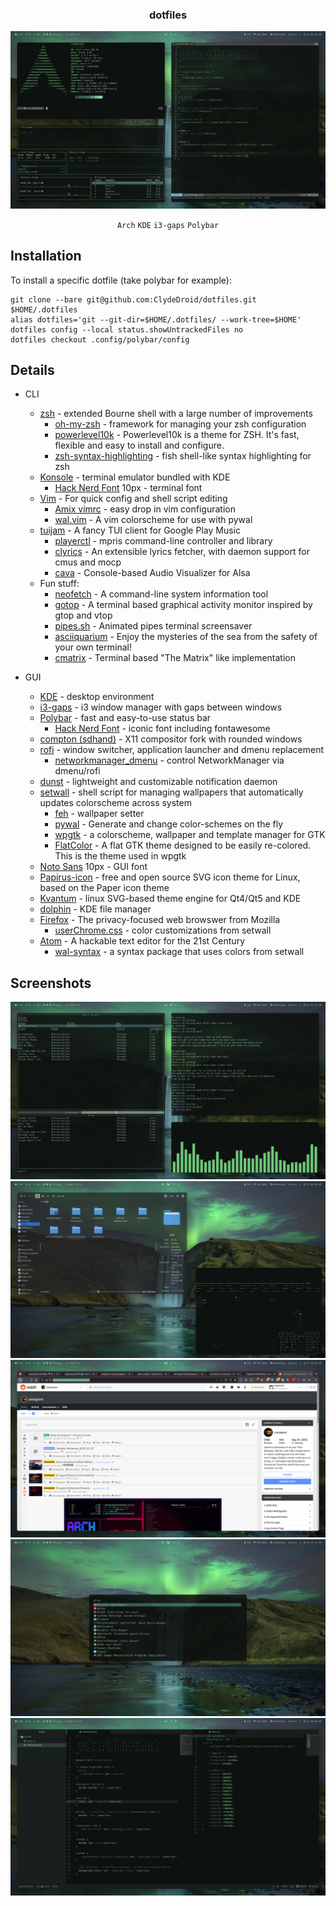 <div align="center">
<h3>dotfiles</h3>
<img src="https://github.com/ClydeDroid/dotfiles/raw/master/.meta/terminal.png">

`Arch` `KDE` `i3-gaps` `Polybar`

</div>

## Installation

To install a specific dotfile (take polybar for example):

```
git clone --bare git@github.com:ClydeDroid/dotfiles.git $HOME/.dotfiles
alias dotfiles='git --git-dir=$HOME/.dotfiles/ --work-tree=$HOME'
dotfiles config --local status.showUntrackedFiles no
dotfiles checkout .config/polybar/config
```

## Details

- CLI

  - [zsh](https://github.com/zsh-users/zsh) - extended Bourne shell with a large number of improvements
    - [oh-my-zsh](https://github.com/robbyrussell/oh-my-zsh) - framework for managing your zsh configuration
    - [powerlevel10k](https://github.com/romkatv/powerlevel10k/blob/master/README.md#oh-my-zsh) - Powerlevel10k is a theme for ZSH. It's fast, flexible and easy to install and configure.
    - [zsh-syntax-highlighting](https://github.com/zsh-users/zsh-syntax-highlighting) - fish shell-like syntax highlighting for zsh
  - [Konsole](https://konsole.kde.org/) - terminal emulator bundled with KDE
    - [Hack Nerd Font](https://github.com/be5invis/Iosevka) 10px - terminal font
  - [Vim](https://github.com/vim/vim) - For quick config and shell script editing
    - [Amix vimrc](https://github.com/amix/vimrc) - easy drop in vim configuration
    - [wal.vim](https://github.com/dylanaraps/wal.vim) - A vim colorscheme for use with pywal
  - [tuijam](https://github.com/cfangmeier/tuijam) - A fancy TUI client for Google Play Music
    - [playerctl](https://github.com/altdesktop/playerctl) - mpris command-line controller and library
    - [clyrics](https://github.com/trizen/clyrics) - An extensible lyrics fetcher, with daemon support for cmus and mocp
    - [cava](https://github.com/karlstav/cava) - Console-based Audio Visualizer for Alsa
  - Fun stuff:
    - [neofetch](https://github.com/dylanaraps/neofetch) - A command-line system information tool
    - [gotop](https://github.com/cjbassi/gotop) - A terminal based graphical activity monitor inspired by gtop and vtop
    - [pipes.sh](https://github.com/pipeseroni/pipes.sh) - Animated pipes terminal screensaver
    - [asciiquarium](https://github.com/cmatsuoka/asciiquarium) - Enjoy the mysteries of the sea from the safety of your own terminal!
    - [cmatrix](https://github.com/abishekvashok/cmatrix) - Terminal based "The Matrix" like implementation

- GUI
  - [KDE](https://wiki.archlinux.org/index.php/KDE) - desktop environment
  - [i3-gaps](https://github.com/Airblader/i3) - i3 window manager with gaps between windows
  - [Polybar](https://github.com/jaagr/polybar) - fast and easy-to-use status bar
    - [Hack Nerd Font](https://github.com/be5invis/Iosevka) - iconic font including fontawesome
  - [compton (sdhand)](https://github.com/sdhand/compton) - X11 compositor fork with rounded windows
  - [rofi](https://github.com/davatorium/rofi) - window switcher, application launcher and dmenu replacement
    - [networkmanager_dmenu](https://aur.archlinux.org/packages/networkmanager-dmenu-git/) - control NetworkManager via dmenu/rofi
  - [dunst](https://github.com/dunst-project/dunst) - lightweight and customizable notification daemon
  - [setwall]() - shell script for managing wallpapers that automatically updates colorscheme across system
    - [feh](https://wiki.archlinux.org/index.php/Feh) - wallpaper setter
    - [pywal](https://github.com/dylanaraps/pywal) - Generate and change color-schemes on the fly
    - [wpgtk](https://github.com/deviantfero/wpgtk) - a colorscheme, wallpaper and template manager for GTK
    - [FlatColor](https://aur.archlinux.org/packages/gtk-theme-flat-color-git/) - A flat GTK theme designed to be easily re-colored. This is the theme used in wpgtk
  - [Noto Sans](https://www.archlinux.org/packages/extra/any/noto-fonts/) 10px - GUI font
  - [Papirus-icon](https://github.com/PapirusDevelopmentTeam/papirus-icon-theme) - free and open source SVG icon theme for Linux, based on the Paper icon theme
  - [Kvantum](https://github.com/tsujan/Kvantum) - linux SVG-based theme engine for Qt4/Qt5 and KDE
  - [dolphin](https://github.com/KDE/dolphin) - KDE file manager
  - [Firefox](https://www.archlinux.org/packages/extra/x86_64/firefox/) - The privacy-focused web browswer from Mozilla
    - [userChrome.css]() - color customizations from setwall
  - [Atom](https://www.archlinux.org/packages/community/x86_64/atom/) - A hackable text editor for the 21st Century
    - [wal-syntax]() - a syntax package that uses colors from setwall

## Screenshots

<div align="center">
<img src="https://github.com/ClydeDroid/dotfiles/raw/master/.meta/music.png">
<br>
<img src="https://github.com/ClydeDroid/dotfiles/raw/master/.meta/dolphin.png">
<br>
<img src="https://github.com/ClydeDroid/dotfiles/raw/master/.meta/firefox.png">
<br>
<img src="https://github.com/ClydeDroid/dotfiles/raw/master/.meta/rofi.png">
<br>
<img src="https://github.com/ClydeDroid/dotfiles/raw/master/.meta/atom.png">
</div>
